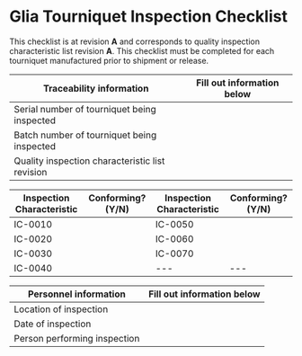 # Glia Tourniquet Inspection Checklist
This checklist is at revision **A** and corresponds to quality inspection characteristic list revision **A**. This checklist must be completed for each tourniquet manufactured prior to shipment or release.

|Traceability information | Fill out information below|
|---|---|
|Serial number of tourniquet being inspected||
|Batch number of tourniquet being inspected||
|Quality inspection characteristic list revision||


|Inspection Characteristic | Conforming? (Y/N)|Inspection Characteristic | Conforming? (Y/N)|
|---|---|---|---|
|IC-0010||IC-0050||
|IC-0020||IC-0060||
|IC-0030||IC-0070||
|IC-0040||---|---|

|Personnel information | Fill out information below|
|---|---|
|Location of inspection||
|Date of inspection||
|Person performing inspection||
